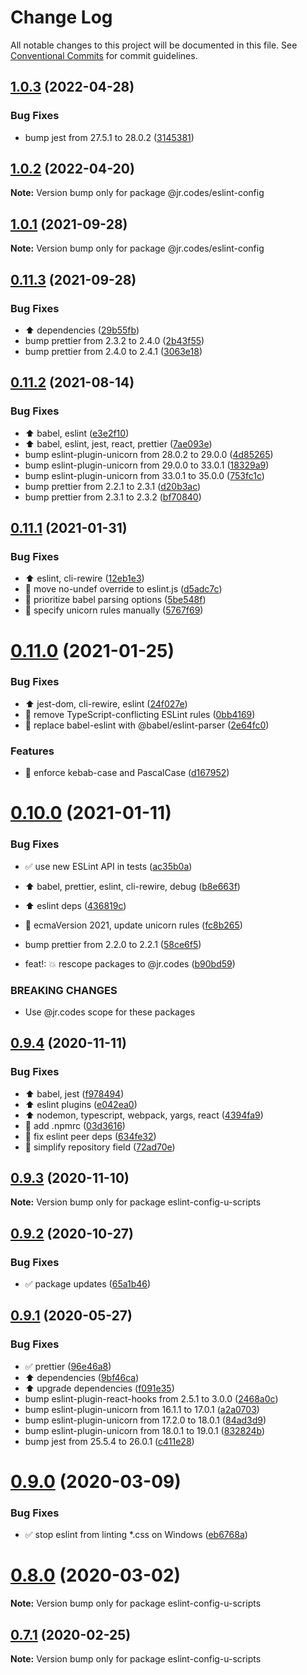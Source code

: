 # Change Log

All notable changes to this project will be documented in this file.
See [Conventional Commits](https://conventionalcommits.org) for commit guidelines.

## [1.0.3](https://github.com/jr-codes/u/compare/v1.0.2...v1.0.3) (2022-04-28)


### Bug Fixes

* bump jest from 27.5.1 to 28.0.2 ([3145381](https://github.com/jr-codes/u/commit/3145381bac4853598ee9fb23d229578bb2285e13))





## [1.0.2](https://github.com/jr-codes/u/compare/v1.0.1...v1.0.2) (2022-04-20)

**Note:** Version bump only for package @jr.codes/eslint-config





## [1.0.1](https://github.com/jr-codes/u/compare/v1.0.0...v1.0.1) (2021-09-28)

**Note:** Version bump only for package @jr.codes/eslint-config





## [0.11.3](https://github.com/jr-codes/u/compare/v0.11.2...v0.11.3) (2021-09-28)


### Bug Fixes

* ⬆️ dependencies ([29b55fb](https://github.com/jr-codes/u/commit/29b55fb68081d20fa5b0f8aff556954b62a82306))
* bump prettier from 2.3.2 to 2.4.0 ([2b43f55](https://github.com/jr-codes/u/commit/2b43f550395378ea7fffa8d406902c380d4b6a5e))
* bump prettier from 2.4.0 to 2.4.1 ([3063e18](https://github.com/jr-codes/u/commit/3063e18cc1c828fa39cc2c7db7c48aab903e959a))





## [0.11.2](https://github.com/jr-codes/u/compare/v0.11.1...v0.11.2) (2021-08-14)


### Bug Fixes

* ⬆️ babel, eslint ([e3e2f10](https://github.com/jr-codes/u/commit/e3e2f1044e2818ae465347b8dd83ef9f58dec457))
* ⬆️ babel, eslint, jest, react, prettier ([7ae093e](https://github.com/jr-codes/u/commit/7ae093efe9bf822686cf932aae0f9cb8c7a73124))
* bump eslint-plugin-unicorn from 28.0.2 to 29.0.0 ([4d85265](https://github.com/jr-codes/u/commit/4d85265cd518feff0abe591c3c1a3f90142ca448))
* bump eslint-plugin-unicorn from 29.0.0 to 33.0.1 ([18329a9](https://github.com/jr-codes/u/commit/18329a981addfbe6bd75bf10dc12b08400a0bd0c))
* bump eslint-plugin-unicorn from 33.0.1 to 35.0.0 ([753fc1c](https://github.com/jr-codes/u/commit/753fc1cfa1d1b929b8193798d0c53388e9d292b3))
* bump prettier from 2.2.1 to 2.3.1 ([d20b3ac](https://github.com/jr-codes/u/commit/d20b3ac47f9933820e6b223694ef4b72d8a1c865))
* bump prettier from 2.3.1 to 2.3.2 ([bf70840](https://github.com/jr-codes/u/commit/bf70840b66f311dd8b0517423ca1f75abf20a38c))





## [0.11.1](https://github.com/jr-codes/u/compare/v0.11.0...v0.11.1) (2021-01-31)


### Bug Fixes

* ⬆️ eslint, cli-rewire ([12eb1e3](https://github.com/jr-codes/u/commit/12eb1e36ef66641b9f890c73df17078a1eae4642))
* 🎨 move no-undef override to eslint.js ([d5adc7c](https://github.com/jr-codes/u/commit/d5adc7ce1b5a04226c014ae28ac54ed231c3f494))
* 🐛 prioritize babel parsing options ([5be548f](https://github.com/jr-codes/u/commit/5be548f6cdd16b73da4eb3778885c40ee27005c6))
* 🔧 specify unicorn rules manually ([5767f69](https://github.com/jr-codes/u/commit/5767f69068b2c42b474d29bdac269da6d292e8e5))





# [0.11.0](https://github.com/jr-codes/u/compare/v0.10.0...v0.11.0) (2021-01-25)


### Bug Fixes

* ⬆️ jest-dom, cli-rewire, eslint ([24f027e](https://github.com/jr-codes/u/commit/24f027e7bf5235f898fc60d01d3a9894132f5ca9))
* 🔧 remove TypeScript-conflicting ESLint rules ([0bb4169](https://github.com/jr-codes/u/commit/0bb4169e4087ebc7bf2de2b0a5addb410994e41d))
* 🔧 replace babel-eslint with @babel/eslint-parser ([2e64fc0](https://github.com/jr-codes/u/commit/2e64fc0321f296466306a13ac421f70769ef744c))


### Features

* 🔧 enforce kebab-case and PascalCase ([d167952](https://github.com/jr-codes/u/commit/d1679528a28e9ad285fbf7ffdd212b8f6dcc8158))





# [0.10.0](https://github.com/jr-codes/u/compare/v0.9.4...v0.10.0) (2021-01-11)


### Bug Fixes

* ✅ use new ESLint API in tests ([ac35b0a](https://github.com/jr-codes/u/commit/ac35b0a381550af733f0f099c021d432bb56f78a))
* ⬆️ babel, prettier, eslint, cli-rewire, debug ([b8e663f](https://github.com/jr-codes/u/commit/b8e663f8bc34da7e59e9d24d89890ce54f4305b8))
* ⬆️ eslint deps ([436819c](https://github.com/jr-codes/u/commit/436819c817a6b0479262fde2cc080d4a0362e858))
* 🔧 ecmaVersion 2021, update unicorn rules ([fc8b265](https://github.com/jr-codes/u/commit/fc8b265a60101db0e6e287fcb96a5aff05c9cd58))
* bump prettier from 2.2.0 to 2.2.1 ([58ce6f5](https://github.com/jr-codes/u/commit/58ce6f5240626b7621a4007dec3fa0eb455650a4))


* feat!: 💥 rescope packages to @jr.codes ([b90bd59](https://github.com/jr-codes/u/commit/b90bd590cdae2ca922d3b093b48a72eb6f95b230))


### BREAKING CHANGES

* Use @jr.codes scope for these packages





## [0.9.4](https://github.com/jr-codes/u/compare/v0.9.3...v0.9.4) (2020-11-11)


### Bug Fixes

* ⬆️ babel, jest ([f978494](https://github.com/jr-codes/u/commit/f978494b2c01dbdc9846a15255183aaf053ebce2))
* ⬆️ eslint plugins ([e042ea0](https://github.com/jr-codes/u/commit/e042ea083c257716c1dc9d2e7025101402ed55cf))
* ⬆️ nodemon, typescript, webpack, yargs, react ([4394fa9](https://github.com/jr-codes/u/commit/4394fa999e627e7f6e71687feb94c32767418390))
* 🔧 add .npmrc ([03d3616](https://github.com/jr-codes/u/commit/03d3616ac183a31e74414356bd622651a64af5d3))
* 🔧 fix eslint peer deps ([634fe32](https://github.com/jr-codes/u/commit/634fe32896be68be1f786a74453ae6c7e0fe2a62))
* 🔧 simplify repository field ([72ad70e](https://github.com/jr-codes/u/commit/72ad70e34f11950a9e27336c8e14eb277d9c18ff))





## [0.9.3](https://github.com/jr-codes/u/compare/v0.9.2...v0.9.3) (2020-11-10)

**Note:** Version bump only for package eslint-config-u-scripts





## [0.9.2](https://github.com/jr-codes/u/compare/v0.9.1...v0.9.2) (2020-10-27)


### Bug Fixes

* ✅ package updates ([65a1b46](https://github.com/jr-codes/u/commit/65a1b465e506e1ef4fb627a7c76e6bb44837e823))





## [0.9.1](https://github.com/jr-codes/u/compare/v0.9.0...v0.9.1) (2020-05-27)


### Bug Fixes

* ✅ prettier ([96e46a8](https://github.com/jr-codes/u/commit/96e46a82b13cb576bc5d7195c0745565f1761db5))
* ⬆️ dependencies ([9bf46ca](https://github.com/jr-codes/u/commit/9bf46caef2d485bcf8f8eae25fda47d9fcd655b1))
* ⬆️ upgrade dependencies ([f091e35](https://github.com/jr-codes/u/commit/f091e35c7bb9f62f3ff4d880c10d423b359019c1))
* bump eslint-plugin-react-hooks from 2.5.1 to 3.0.0 ([2468a0c](https://github.com/jr-codes/u/commit/2468a0c73d961c2bc1e6c1c5762671bcad9daa7e))
* bump eslint-plugin-unicorn from 16.1.1 to 17.0.1 ([a2a0703](https://github.com/jr-codes/u/commit/a2a07039825db657848d86de83a33d4ee0509e01))
* bump eslint-plugin-unicorn from 17.2.0 to 18.0.1 ([84ad3d9](https://github.com/jr-codes/u/commit/84ad3d95a643130fb95c68c0c42cfdbf937b5687))
* bump eslint-plugin-unicorn from 18.0.1 to 19.0.1 ([832824b](https://github.com/jr-codes/u/commit/832824b6938f927b238b139a56ec91bdb32b0802))
* bump jest from 25.5.4 to 26.0.1 ([c411e28](https://github.com/jr-codes/u/commit/c411e285b63bb64e23df8441c3b96ed65d5a194b))





# [0.9.0](https://github.com/jr-codes/u/compare/v0.7.1...v0.9.0) (2020-03-09)


### Bug Fixes

* ✅ stop eslint from linting *.css on Windows ([eb6768a](https://github.com/jr-codes/u/commit/eb6768adb545824c53fe38349a010f19c4c0a4dd))





# [0.8.0](https://github.com/jr-codes/u/compare/v0.7.1...v0.8.0) (2020-03-02)

**Note:** Version bump only for package eslint-config-u-scripts





## [0.7.1](https://github.com/jr-codes/u/compare/v0.7.0...v0.7.1) (2020-02-25)

**Note:** Version bump only for package eslint-config-u-scripts
